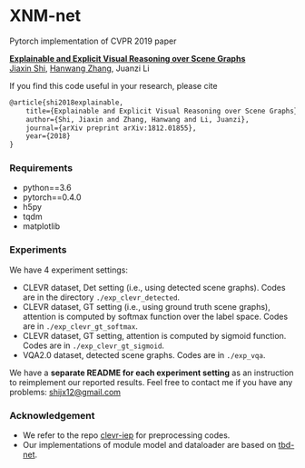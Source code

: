 # XNM-net
Pytorch implementation of CVPR 2019 paper 

**[Explainable and Explicit Visual Reasoning over Scene Graphs](https://arxiv.org/abs/1812.01855)**
<br>
[Jiaxin Shi](https://shijx12.github.io), [Hanwang Zhang](http://www.ntu.edu.sg/home/hanwangzhang/#aboutme), Juanzi Li



If you find this code useful in your research, please cite
``` tex
@article{shi2018explainable,
    title={Explainable and Explicit Visual Reasoning over Scene Graphs},
    author={Shi, Jiaxin and Zhang, Hanwang and Li, Juanzi},
    journal={arXiv preprint arXiv:1812.01855},
    year={2018}
}
```

### Requirements
- python==3.6
- pytorch==0.4.0
- h5py 
- tqdm
- matplotlib


### Experiments
We have 4 experiment settings:
- CLEVR dataset, Det setting (i.e., using detected scene graphs). Codes are in the directory `./exp_clevr_detected`.
- CLEVR dataset, GT setting (i.e., using ground truth scene graphs), attention is computed by softmax function over the label space. Codes are in `./exp_clevr_gt_softmax`.
- CLEVR dataset, GT setting, attention is computed by sigmoid function. Codes are in `./exp_clevr_gt_sigmoid`.
- VQA2.0 dataset, detected scene graphs. Codes are in `./exp_vqa`.

We have a **separate README for each experiment setting** as an instruction to reimplement our reported results.
Feel free to contact me if you have any problems: shijx12@gmail.com

### Acknowledgement
- We refer to the repo [clevr-iep](https://github.com/facebookresearch/clevr-iep) for preprocessing codes.
- Our implementations of module model and dataloader are based on [tbd-net](https://github.com/davidmascharka/tbd-nets).

